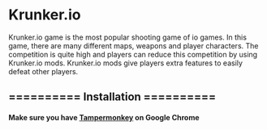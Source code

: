 # Krunker.io


Krunker.io game is the most popular shooting game of io games. In this game, there are many different maps, weapons and player characters. The competition is quite high and players can reduce this competition by using Krunker.io mods. Krunker.io mods give players extra features to easily defeat other players.

## ========== Installation ==========

#### Make sure you have [Tampermonkey](https://chrome.google.com/webstore/detail/tampermonkey/dhdgffkkebhmkfjojejmpbldmpobfkfo) on Google Chrome
